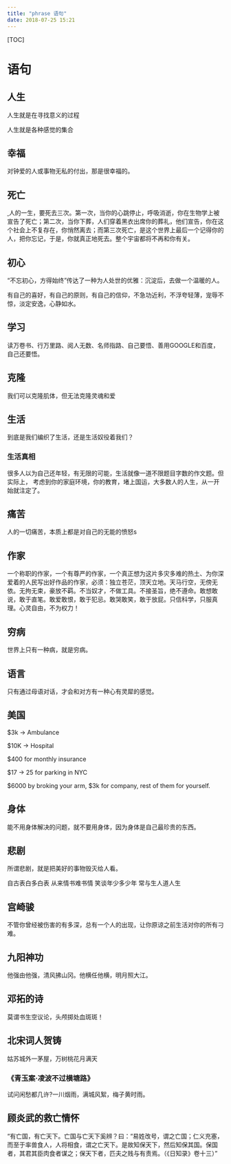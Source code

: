 ```yaml
---
title: "phrase 语句"
date: 2018-07-25 15:21
---
```




[TOC]



# 语句



## 人生

人生就是在寻找意义的过程

人生就是各种感觉的集合





## 幸福

对钟爱的人或事物无私的付出，那是很幸福的。



## 死亡

[ ](orpheus://orpheus/pub/app.html#/m/personal/?uid=311313383)人的一生，要死去三次。第一次，当你的心跳停止，呼吸消逝，你在生物学上被宣告了死亡；第二次，当你下葬，人们穿着黑衣出席你的葬礼，他们宣告，你在这个社会上不复存在，你悄然离去；而第三次死亡，是这个世界上最后一个记得你的人，把你忘记，于是，你就真正地死去。整个宇宙都将不再和你有关。



## 初心

“不忘初心，方得始终”传达了一种为人处世的优雅：沉淀后，去做一个温暖的人。

有自己的喜好，有自己的原则，有自己的信仰，不急功近利，不浮夸轻薄，宠辱不惊，淡定安逸，心静如水。



## 学习

读万卷书、行万里路、阅人无数、名师指路、自己要悟、善用GOOGLE和百度，自己还要悟。



## 克隆

我们可以克隆肌体，但无法克隆灵魂和爱



## 生活

到底是我们编织了生活，还是生活奴役着我们？



### 生活真相

很多人以为自己还年轻，有无限的可能，生活就像一道不限题目字数的作文题。但实际上， 考虑到你的家庭环境，你的教育，堵上国运，大多数人的人生，从一开始就注定了。



## 痛苦

人的一切痛苦，本质上都是对自己的无能的愤怒s





## 作家

一个称职的作家，一个有尊严的作家，一个真正想为这片多灾多难的热土、为你深爱着的人民写出好作品的作家，必须：独立苍茫，顶天立地。天马行空，无傍无依。无拘无束，豪放不羁。不当奴才，不做工具。不接圣旨，绝不遵命。敢想敢说，敢于直笔。敢爱敢恨，敢于犯忌。敢哭敢笑，敢于放屁。只信科学，只服真理。心灵自由，不为权力！



## 穷病

世界上只有一种病，就是穷病。



## 语言

只有通过母语对话，才会和对方有一种心有灵犀的感觉。



## 美国

$3k -> Ambulance

$10K -> Hospital 

$400 for monthly insurance 

$17 -> 25 for parking in NYC

\$6000 by broking your arm, \$3k for company, rest of them for yourself.



## 身体

能不用身体解决的问题，就不要用身体，因为身体是自己最珍贵的东西。



## 悲剧

所谓悲剧，就是把美好的事物毁灭给人看。

自古表白多白表 从来情书难书情 笑谈年少多少年 常与生人道人生



## 宫崎骏

不管你曾经被伤害的有多深，总有一个人的出现，让你原谅之前生活对你的所有刁难。



## 

## 九阳神功

他强由他强，清风拂山冈。他横任他横，明月照大江。



## 邓拓的诗

莫谓书生空议论，头颅掷处血斑斑！



## 北宋词人贺铸

姑苏城外一茅屋，万树桃花月满天



### 《青玉案·凌波不过横塘路》

试问闲愁都几许?一川烟雨，满城风絮，梅子黄时雨。



## 顾炎武的救亡情怀

“有亡国，有亡天下。亡国与亡天下奚辨？曰：“易姓改号，谓之亡国；仁义充塞，而至于率兽食人，人将相食，谓之亡天下。是故知保天下，然后知保其国。保国者，其君其臣肉食者谋之；保天下者，匹夫之贱与有责焉。（《日知录》卷十三）”